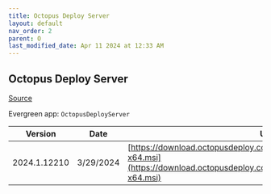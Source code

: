```yaml
---
title: Octopus Deploy Server
layout: default
nav_order: 2
parent: O
last_modified_date: Apr 11 2024 at 12:33 AM
---
```


## Octopus Deploy Server

[Source](https://octopus.com/)

Evergreen app: `OctopusDeployServer`

| Version      | Date      | URI                                                                                                                                                |
| ------------ | --------- | -------------------------------------------------------------------------------------------------------------------------------------------------- |
| 2024.1.12210 | 3/29/2024 | [https://download.octopusdeploy.com/octopus/Octopus.2024.1.12210-x64.msi](https://download.octopusdeploy.com/octopus/Octopus.2024.1.12210-x64.msi) |
